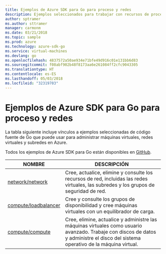 ```yaml
---
title: Ejemplos de Azure SDK para Go para proceso y redes
description: Ejemplos seleccionados para trabajar con recursos de proceso tales como máquinas virtuales y redes virtuales desde Azure SDK para Go.
author: sptramer
ms.author: sttramer
manager: carmonm
ms.date: 03/21/2018
ms.topic: sample
ms.prod: azure
ms.technology: azure-sdk-go
ms.service: virtual-machines
ms.devlang: go
ms.openlocfilehash: 4837572a50ae934e71bfe49d916c01e131bb6d83
ms.sourcegitcommit: f08abf902b48f8173aa6e261084ff2cfc9043305
ms.translationtype: HT
ms.contentlocale: es-ES
ms.lasthandoff: 05/03/2018
ms.locfileid: "32319703"
---
```

# <a name="azure-sdk-for-go-samples-for-compute-and-networking"></a>Ejemplos de Azure SDK para Go para proceso y redes

La tabla siguiente incluye vínculos a ejemplos seleccionadas de código fuente de Go que puede usar para administrar máquinas virtuales, redes virtuales y subredes en Azure. 

Todos los ejemplos de Azure SDK para Go están disponibles en [GitHub](https://github.com/Azure-Samples/azure-sdk-for-go-samples).

| NOMBRE | DESCRIPCIÓN |
|------|-------------|
| [network/network](https://github.com/Azure-Samples/azure-sdk-for-go-samples/blob/master/network/network.go) | Cree, actualice, elimine y consulte los recursos de red, incluidas las redes virtuales, las subredes y los grupos de seguridad de red. |
| [compute/loadbalancer](https://github.com/Azure-Samples/azure-sdk-for-go-samples/blob/master/compute/loadbalancer.go) | Cree y consulte los grupos de disponibilidad y cree máquinas virtuales con un equilibrador de carga. |
| [compute/compute](https://github.com/Azure-Samples/azure-sdk-for-go-samples/blob/master/compute/compute.go) | Cree, elimine, actualice y administre las máquinas virtuales como usuario avanzado. Trabaje con discos de datos y administre el disco del sistema operativo de la máquina virtual. |
